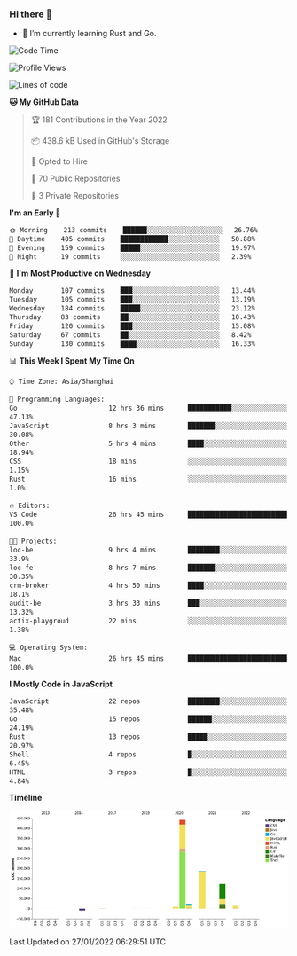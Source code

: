 ### Hi there 👋

- 🌱 I’m currently learning Rust and Go.

<!--START_SECTION:waka-->
![Code Time](http://img.shields.io/badge/Code%20Time-168%20hrs%2034%20mins-blue)

![Profile Views](http://img.shields.io/badge/Profile%20Views-0-blue)

![Lines of code](https://img.shields.io/badge/From%20Hello%20World%20I%27ve%20Written-798%20Thousand%20lines%20of%20code-blue)

**🐱 My GitHub Data** 

> 🏆 181 Contributions in the Year 2022
 > 
> 📦 438.6 kB Used in GitHub's Storage 
 > 
> 💼 Opted to Hire
 > 
> 📜 70 Public Repositories 
 > 
> 🔑 3 Private Repositories  
 > 
**I'm an Early 🐤** 

```text
🌞 Morning    213 commits    ██████░░░░░░░░░░░░░░░░░░░   26.76% 
🌆 Daytime    405 commits    ████████████░░░░░░░░░░░░░   50.88% 
🌃 Evening    159 commits    █████░░░░░░░░░░░░░░░░░░░░   19.97% 
🌙 Night      19 commits     ░░░░░░░░░░░░░░░░░░░░░░░░░   2.39%

```
📅 **I'm Most Productive on Wednesday** 

```text
Monday       107 commits    ███░░░░░░░░░░░░░░░░░░░░░░   13.44% 
Tuesday      105 commits    ███░░░░░░░░░░░░░░░░░░░░░░   13.19% 
Wednesday    184 commits    █████░░░░░░░░░░░░░░░░░░░░   23.12% 
Thursday     83 commits     ██░░░░░░░░░░░░░░░░░░░░░░░   10.43% 
Friday       120 commits    ███░░░░░░░░░░░░░░░░░░░░░░   15.08% 
Saturday     67 commits     ██░░░░░░░░░░░░░░░░░░░░░░░   8.42% 
Sunday       130 commits    ████░░░░░░░░░░░░░░░░░░░░░   16.33%

```


📊 **This Week I Spent My Time On** 

```text
⌚︎ Time Zone: Asia/Shanghai

💬 Programming Languages: 
Go                       12 hrs 36 mins      ███████████░░░░░░░░░░░░░░   47.13% 
JavaScript               8 hrs 3 mins        ███████░░░░░░░░░░░░░░░░░░   30.08% 
Other                    5 hrs 4 mins        ████░░░░░░░░░░░░░░░░░░░░░   18.94% 
CSS                      18 mins             ░░░░░░░░░░░░░░░░░░░░░░░░░   1.15% 
Rust                     16 mins             ░░░░░░░░░░░░░░░░░░░░░░░░░   1.0%

🔥 Editors: 
VS Code                  26 hrs 45 mins      █████████████████████████   100.0%

🐱‍💻 Projects: 
loc-be                   9 hrs 4 mins        ████████░░░░░░░░░░░░░░░░░   33.9% 
loc-fe                   8 hrs 7 mins        ███████░░░░░░░░░░░░░░░░░░   30.35% 
crm-broker               4 hrs 50 mins       ████░░░░░░░░░░░░░░░░░░░░░   18.1% 
audit-be                 3 hrs 33 mins       ███░░░░░░░░░░░░░░░░░░░░░░   13.32% 
actix-playgroud          22 mins             ░░░░░░░░░░░░░░░░░░░░░░░░░   1.38%

💻 Operating System: 
Mac                      26 hrs 45 mins      █████████████████████████   100.0%

```

**I Mostly Code in JavaScript** 

```text
JavaScript               22 repos            ████████░░░░░░░░░░░░░░░░░   35.48% 
Go                       15 repos            ██████░░░░░░░░░░░░░░░░░░░   24.19% 
Rust                     13 repos            █████░░░░░░░░░░░░░░░░░░░░   20.97% 
Shell                    4 repos             █░░░░░░░░░░░░░░░░░░░░░░░░   6.45% 
HTML                     3 repos             █░░░░░░░░░░░░░░░░░░░░░░░░   4.84%

```


**Timeline**

![Chart not found](https://raw.githubusercontent.com/elton/elton/main/charts/bar_graph.png) 


 Last Updated on 27/01/2022 06:29:51 UTC
<!--END_SECTION:waka-->

<!--
**elton/elton** is a ✨ _special_ ✨ repository because its `README.md` (this file) appears on your GitHub profile.

Here are some ideas to get you started:

- 🔭 I’m currently working on ...
- 🌱 I’m currently learning ...
- 👯 I’m looking to collaborate on ...
- 🤔 I’m looking for help with ...
- 💬 Ask me about ...
- 📫 How to reach me: ...
- 😄 Pronouns: ...
- ⚡ Fun fact: ...
-->
